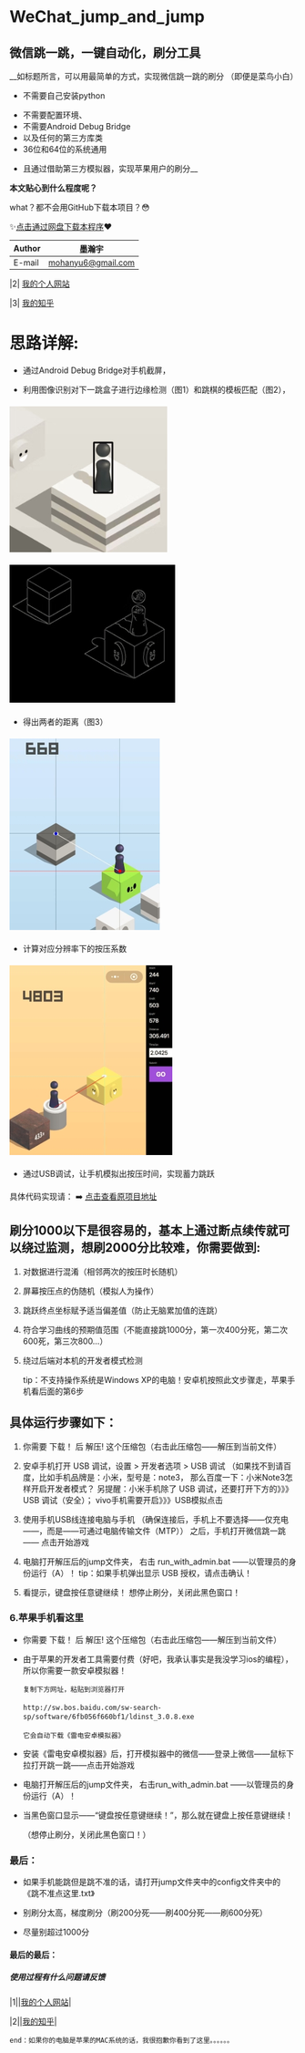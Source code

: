 WeChat_jump_and_jump
===========================
微信跳一跳，一键自动化，刷分工具
------


__如标题所言，可以用最简单的方式，实现微信跳一跳的刷分
（即便是菜鸟小白）
* 不需要自己安装python
- 不需要配置环境、
- 不需要Android Debug Bridge
- 以及任何的第三方库类
- 36位和64位的系统通用
* 且通过借助第三方模拟器，实现苹果用户的刷分__

**本文贴心到什么程度呢？**

what？都不会用GitHub下载本项目？:flushed:

:sparkles:[点击通过网盘下载本程序](https://share.weiyun.com/59HxPQA "悬停显示"):heart:


|Author|墨瀚宇|
|---|---
|E-mail|mohanyu6@gmail.com

  |2|     [我的个人网站](http://www.mohanyu.club "悬停显示")

  |3|     [我的知乎](https://www.zhihu.com/people/mo-han-yu-10/activities)

# 思路详解:
* 通过Android Debug Bridge对手机截屏，

- 利用图像识别对下一跳盒子进行边缘检测（图1）和跳棋的模板匹配（图2），
####
![1](https://github.com/mohanyu/Photos_URL_for_Readme/blob/master/img-for-wechatjump/1.jpg)
####
![2](https://github.com/mohanyu/Photos_URL_for_Readme/blob/master/img-for-wechatjump/2.jpg)
####
- 得出两者的距离（图3）
####
![3](https://github.com/mohanyu/Photos_URL_for_Readme/blob/master/img-for-wechatjump/3.jpg)
####
- 计算对应分辨率下的按压系数
####
![4](https://github.com/mohanyu/Photos_URL_for_Readme/blob/master/img-for-wechatjump/6.jpg)
####
* 通过USB调试，让手机模拟出按压时间，实现蓄力跳跃
####
具体代码实现请：
:arrow_right:
 [点击查看原项目地址](https://github.com/wangshub/wechat_jump_game)

       
## 刷分1000以下是很容易的，基本上通过断点续传就可以绕过监测，想刷2000分比较难，你需要做到:

1. 对数据进行混淆（相邻两次的按压时长随机）

2. 屏幕按压点的伪随机（模拟人为操作）

3. 跳跃终点坐标赋予适当偏差值（防止无脑累加值的连跳）

4. 符合学习曲线的预期值范围（不能直接跳1000分，第一次400分死，第二次600死，第三次800…）

5. 绕过后端对本机的开发者模式检测

    tip：不支持操作系统是Windows XP的电脑！安卓机按照此文步骤走，苹果手机看后面的第6步
## 具体运行步骤如下：

1. 你需要 下载！ 后  解压!  这个压缩包（右击此压缩包——解压到当前文件）
2. 安卓手机打开 USB 调试，设置 > 开发者选项 > USB 调试
	（如果找不到请百度，比如手机品牌是：小米，型号是：note3，
	 那么百度一下：小米Note3怎样开启开发者模式？
	 另提醒：小米手机除了 USB 调试，还要打开下方的》》》USB 调试（安全）；
		 vivo手机需要开启》》》USB模拟点击	
3. 使用手机USB线连接电脑与手机
    （确保连接后，手机上不要选择——仅充电——，而是——可通过电脑传输文件（MTP））
     之后，手机打开微信跳一跳 —— 点击开始游戏 
4. 电脑打开解压后的jump文件夹，   右击 run_with_admin.bat ——以管理员的身份运行（A）！
	tip：如果手机弹出显示   USB 授权，请点击确认！

5. 看提示，键盘按任意键继续！
    想停止刷分，关闭此黑色窗口！

### 6.苹果手机看这里
* 你需要 下载！ 后  解压!  这个压缩包（右击此压缩包——解压到当前文件）

- 由于苹果的开发者工具需要付费（好吧，我承认事实是我没学习ios的编程），所以你需要一款安卓模拟器！
	  
	  复制下方网址，粘贴到浏览器打开
  
	  http://sw.bos.baidu.com/sw-search-sp/software/6fb056f660bf1/ldinst_3.0.8.exe
	
	  它会自动下载《雷电安卓模拟器》


- 安装《雷电安卓模拟器》后，打开模拟器中的微信——登录上微信——鼠标下拉打开跳一跳——点击开始游戏

	
- 电脑打开解压后的jump文件夹，   右击run_with_admin.bat ——以管理员的身份运行（A）！


* 当黑色窗口显示——“键盘按任意键继续！”，那么就在键盘上按任意键继续！
	
	（想停止刷分，关闭此黑色窗口！）



### 最后：
* 如果手机能跳但是跳不准的话，请打开jump文件夹中的config文件夹中的《跳不准点这里.txt》
	
- 别刷分太高，梯度刷分（刷200分死——刷400分死——刷600分死）
	
- 尽量别超过1000分


#### 最后的最后：
##### 使用过程有什么问题请反馈
|1||[我的个人网站](http://www.mohanyu.club "悬停显示")|

|2||[我的知乎](https://www.zhihu.com/people/mo-han-yu-10/activities)|
	
    end：如果你的电脑是苹果的MAC系统的话，我很抱歉你看到了这里。。。。。。
